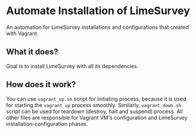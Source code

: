 # Automate Installation of LimeSurvey
An automation for LimeSurvey installations and configurations that created with Vagrant.

## What it does?
Goal is to install LimeSurvey with all its dependencies. 

## How does it work?
You can use ```vagrant_up.sh``` script for initiating process, because it is used for starting the ```vagrant up``` process smoothly.
Similarly, ```vagrant_down.sh``` script can be used for teardown (destroy, halt and suspend) process. 
All other files are responsible for Vagrant VM's configuration and LimeSurvey installation-configuration phases. 